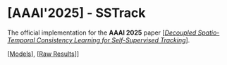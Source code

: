# [AAAI'2025] - SSTrack

The official implementation for the **AAAI 2025** paper \[[_Decoupled Spatio-Temporal Consistency Learning for Self-Supervised Tracking_](https://arxiv.org)\].

[[Models](https://drive.google.com/drive/folders/1BaAKt0e_EOwykd3QHmUvVeazlFjNWUGH?usp=sharing)], [[Raw Results](https://drive.google.com/drive/folders/1BaAKt0e_EOwykd3QHmUvVeazlFjNWUGH?usp=sharing)]]
